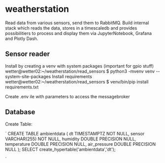 # weatherstation

Read data from various sensors, send them to RabbitMQ. Build internal stack which reads the data, stores in a timescaledb and provides possibilitiers to process and display them via JupyterNotebook, Grafana and Plotly Dash.

## Sensor reader
Install by creating a venv with system packages (important for gpio stuff)
wetter@wetter02:~/weatherstation/read_sensors $ python3 -mvenv venv --system-site-packages
Install requirements
wetter@wetter02:~/weatherstation/read_sensors $ venv/bin/pip install requirements.txt 

Create .env ile with parameters to access the messagebroker


## Database

Create Table:

`
CREATE TABLE ambientdata (
  dt TIMESTAMPTZ NOT NULL,
  sensor VARCHAR(255) NOT NULL,
  humidity DOUBLE PRECISION NULL,
  temperature DOUBLE PRECISION NULL,
  air_pressure DOUBLE PRECISION NULL
);
SELECT create_hypertable('ambientdata','dt');

`

